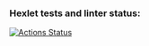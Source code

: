 ### Hexlet tests and linter status:
[![Actions Status](https://github.com/KustovAA/js-oop-project-lvl1/workflows/hexlet-check/badge.svg)](https://github.com/KustovAA/js-oop-project-lvl1/actions)
